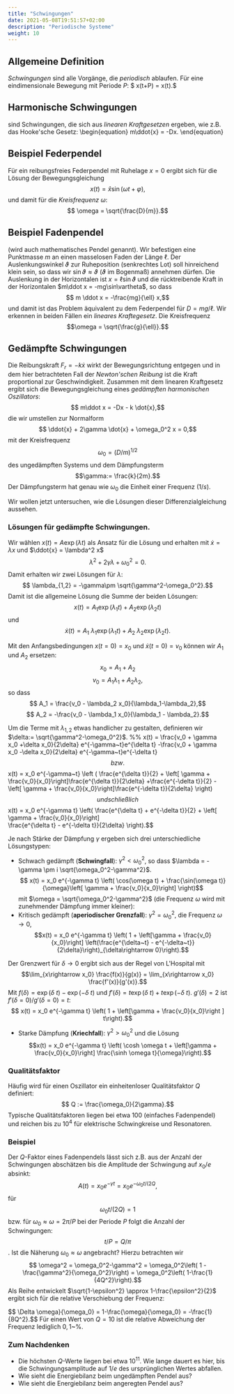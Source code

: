 ```yaml
---
title: "Schwingungen"
date: 2021-05-08T19:51:57+02:00
description: "Periodische Systeme"
weight: 10
---
```

## Allgemeine Definition 
*Schwingungen* sind alle Vorgänge, die *periodisch* ablaufen. Für eine eindimensionale
Bewegung mit Periode $P$:
$ x(t+P) = x(t).$
## Harmonische Schwingungen
sind Schwingungen, die sich aus *linearen Kraftgesetzen* ergeben, wie z.B.
das Hooke'sche Gesetz:
\begin{equation} m\ddot{x} = -Dx. \end{equation}
## Beispiel Federpendel
Für ein reibungsfreies Federpendel  mit Ruhelage $x=0$ ergibt sich für die Lösung
der Bewegungsgleichung
$$ x(t) = \hat x \sin(\omega t+\varphi),$$
und  damit für die _Kreisfrequenz_ $\omega$:
$$ \omega  = \sqrt{\frac{D}{m}}.$$
## Beispiel Fadenpendel
(wird auch mathematisches Pendel genannt). Wir befestigen eine Punktmasse $m$ an
einen masselosen Faden der Länge $\ell$. Der Auslenkungswinkel $\vartheta$ zur
Ruheposition (senkrechtes Lot) soll hinreichend klein sein, so dass wir 
$\sin \vartheta \approx \vartheta$ ($\vartheta$ im Bogenmaß) annehmen dürfen. 
Die Auslenkung in der Horizontalen ist $x=\ell \sin\vartheta$ und
die rücktreibende Kraft in der Horizontalen $m\ddot x = -mg\sin\vartheta$, so dass
$$ m \ddot x = -\frac{mg}{\ell} x,$$
und damit ist das Problem äquivalent zu dem Federpendel für $D=mg/\ell$. Wir 
erkennen in beiden Fällen ein _lineares Kraftegesetz_. Die Kreisfrequenz 
$$\omega = \sqrt{\frac{g}{\ell}}.$$

## Gedämpfte Schwingungen
Die Reibungskraft $F_r = -k \dot{x}$ wirkt der Bewegungsrichtung entgegen und
in dem hier betrachteten Fall der _Newton'schen Reibung_ ist die 
Kraft proportional zur
Geschwindigkeit. Zusammen mit dem linearen Kraftgesetz ergibt sich die Bewegungsgleichung eines _gedämpften harmonischen Oszillators_:
$$ m\ddot x = -Dx - k \dot{x},$$
die wir umstellen zur Normalform 
$$ \ddot{x} + 2\gamma \dot{x} + \omega_0^2 x = 0,$$ 
mit der Kreisfrequenz 
$$\omega_0 = (D/m)^{1/2}$$ des ungedämpften Systems 
und dem  Dämpfungsterm $$\gamma:= \frac{k}{2m}.$$
Der Dämpfungsterm hat genau wie $\omega_0$ die Einheit einer Frequenz ($1/s$).

Wir wollen jetzt untersuchen, wie die Lösungen dieser Differenzialgleichung aussehen.
### Lösungen für gedämpfte Schwingungen.
Wir wählen $x(t) = A \exp(\lambda t)$ als Ansatz für die Lösung und erhalten
mit $\dot{x} = \lambda x$ und $\ddot{x} = \lambda^2 x$ 
$$ \lambda^2 + 2\gamma \lambda +\omega_0^2 = 0.$$
Damit erhalten wir zwei Lösungen für $\lambda$:
$$ \lambda_{1,2} = -\gamma\pm \sqrt{\gamma^2-\omega_0^2}.$$
Damit ist die allgemeine Lösung die Summe der beiden Lösungen:
$$ x(t) = A_1 \exp(\lambda_1 t) + A_2 \exp(\lambda_2 t)$$
und
$$ \dot{x}(t) = A_1~\lambda_1 \exp(\lambda_1 t) + A_2~\lambda_2 \exp(\lambda_2 t).$$

Mit den Anfangsbedingungen $x(t=0)=x_0$ und $\dot{x}(t=0)=v_0$ können wir
$A_1$ und $A_2$ ersetzen:
$$ x_0 = A_1 + A_2$$
$$ v_0 = A_1 \lambda_1 + A_2\lambda_2,$$
so dass 
$$ A_1 = \frac{v_0 - \lambda_2 x_0}{\lambda_1-\lambda_2},$$
$$ A_2 = -\frac{v_0 - \lambda_1 x_0}{\lambda_1 - \lambda_2}.$$

Um die Terme mit $\lambda_{1,2}$  etwas handlicher zu gestalten, definieren
wir $\delta:= \sqrt{\gamma^2-\omega_0^2}$. 
%% x(t) = \frac{v_0 + \gamma x_0 +\delta x_0}{2\delta} e^{-\gamma~t}e^{\delta t}
         -\frac{v_0 + \gamma x_0 -\delta x_0}{2\delta} e^{-\gamma~t}e^{-\delta t}$$
bzw.
$$ x(t) = x_0 e^{-\gamma~t} 
       \left ( \frac{e^{\delta t}}{2} + 
                \left[ \gamma + \frac{v_0}{x_0}\right]\frac{e^{\delta t}}{2\delta}
              +\frac{e^{-\delta t}}{2} - 
                \left[ \gamma + \frac{v_0}{x_0}\right]\frac{e^{-\delta t}}{2\delta}
       \right)$$
und schließlich
$$ x(t) = x_0 e^{-\gamma t} \left( \frac{e^{\delta t} + e^{-\delta t}}{2} + \left[ \gamma + \frac{v_0}{x_0}\right]  
    \frac{e^{\delta t} - e^{-\delta t}}{2\delta} \right).$$


Je nach Stärke der Dämpfung $\gamma$ ergeben sich drei unterschiedliche Lösungstypen:
   * Schwach gedämpft  (**Schwingfall**): $\gamma^2 < \omega_0^2$, 
so dass $\lambda = -\gamma \pm i \sqrt{\omega_0^2-\gamma^2}$. 
$$ x(t) = x_0 e^{-\gamma t} \left(
     \cos(\omega t)  + \frac{\sin(\omega t)}{\omega}\left[ \gamma + \frac{v_0}{x_0}\right] \right)$$
     mit $\omega = \sqrt{\omega_0^2-\gamma^2}$ (die Frequenz $\omega$ wird mit zunehmender Dämpfung immer kleiner): 
   * Kritisch gedämpft (**aperiodischer Grenzfall**): $\gamma^2 = \omega_0^2$, 
      die Frequenz $\omega \rightarrow 0$,  
$$x(t) = x_0 e^{-\gamma t} \left( 1 + \left[\gamma + \frac{v_0}{x_0}\right]
       \left(\frac{e^{\delta~t} - e^{-\delta~t}}{2\delta}\right)_{\delta\rightarrow 0}\right).$$

 Der Grenzwert für $\delta\rightarrow 0$ ergibt sich aus der Regel von L'Hospital
mit 
$$\lim_{x\rightarrow x_0} \frac{f(x)}{g(x)} = \lim_{x\rightarrow x_0} \frac{f'(x)}{g'(x)}.$$
 Mit $f(\delta) = \exp(\delta~t)-\exp(-\delta~t)$ und 
    $f'(\delta)=t \exp(\delta~t) + t\exp(-\delta~t)$. 
    $g'(\delta)= 2$ ist $f'(\delta=0)/g'(\delta=0)= t$:
$$ x(t) = x_0 e^{-\gamma t} \left( 1 + \left[\gamma + \frac{v_0}{x_0}\right ] t\right).$$
   * Starke Dämpfung (**Kriechfall**): $\gamma^2 > \omega_0^2$ und die Lösung
$$x(t) = x_0 e^{-\gamma t} \left( \cosh \omega t + \left[\gamma + \frac{v_0}{x_0}\right] \frac{\sinh \omega t}{\omega}\right).$$
### Qualitätsfaktor
Häufig wird für einen Oszillator ein einheitenloser Qualitätsfaktor $Q$ definiert:
$$ Q :=  \frac{\omega_0}{2\gamma}.$$
Typische Qualitätsfaktoren liegen bei etwa 100 (einfaches Fadenpendel) und reichen
bis zu $10^{4}$ für elektrische Schwingkreise und Resonatoren. 

### Beispiel
Der $Q$-Faktor eines Fadenpendels lässt sich z.B. aus der Anzahl der Schwingungen
abschätzen bis die Amplitude der Schwingung auf $x_0/e$ absinkt:
$$A(t) = x_0 e^{-\gamma t} = x_0 e^{-\omega_0 t / (2 Q},$$
für 
$$ \omega_0 t / (2Q) = 1$$
bzw. für $\omega_0\approx \omega = 2\pi/P$ bei der Periode $P$ folgt 
die Anzahl der Schwingungen:
$$ t/P = Q/\pi$$. 
Ist die Näherung $\omega_0\approx \omega$ angebracht? 
Hierzu betrachten wir
$$ \omega^2 = \omega_0^2-\gamma^2 = \omega_0^2\left( 1 - \frac{\gamma^2}{\omega_0^2}\right) = \omega_0^2\left( 1-\frac{1}{4Q^2}\right).$$
Als Reihe entwickelt $\sqrt{1-\epsilon^2} \approx 1-\frac{\epsilon^2}{2}$ ergibt sich für die relative Verschiebung der Frequenz:

$$ \Delta \omega}{\omega_0} = 1-\frac{\omega}{\omega_0} = -\frac{1}{8Q^2}.$$
Für einen Wert von $Q=10$ ist die relative Abweichung der Frequenz lediglich $0,1$~\%.

### Zum Nachdenken
   * Die höchsten $Q$-Werte liegen bei etwa $10^{11}$. Wie lange dauert es hier, bis
die Schwingungsamplitude auf $1/e$ des ursprünglichen Wertes abfallen.
   * Wie sieht die Energiebilanz beim ungedämpften Pendel aus? 
   * Wie sieht die Energiebilanz beim angeregten Pendel aus? 
